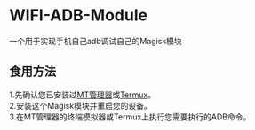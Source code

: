 # WIFI-ADB-Module
一个用于实现手机自己adb调试自己的Magisk模块
## 食用方法
1.先确认您已安装过[MT管理器](https://d.mt2.cn)或[Termux](https://github.com/termux/termux-app/releases/)。<br>
2.安装这个Magisk模块并重启您的设备。<br>
3.在MT管理器的终端模拟器或Termux上执行您需要执行的ADB命令。<br>
